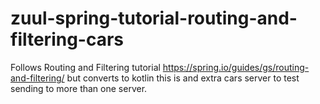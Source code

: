 # zuul-spring-tutorial-routing-and-filtering-cars

Follows Routing and Filtering tutorial https://spring.io/guides/gs/routing-and-filtering/ but converts to kotlin this is and extra cars server to test sending to more than one server.
